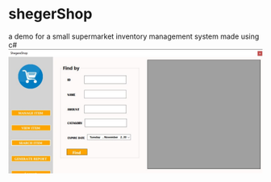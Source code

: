 # shegerShop
a demo for a small supermarket inventory management system made using c#
![alt text](https://github.com/Eyobedk/shegerShop/blob/master/finder.jpg)
